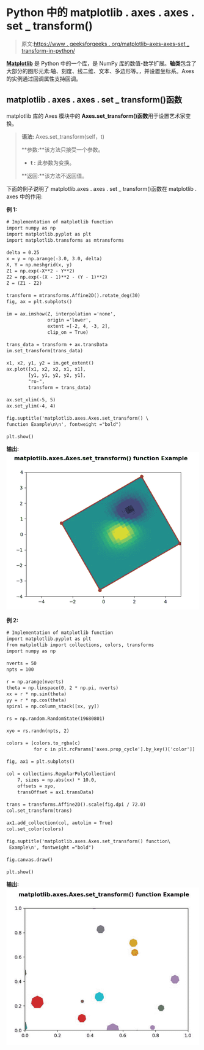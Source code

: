 # Python 中的 matplotlib . axes . axes . set _ transform()

> 原文:[https://www . geeksforgeeks . org/matplotlib-axes-axes-set _ transform-in-python/](https://www.geeksforgeeks.org/matplotlib-axes-axes-set_transform-in-python/)

**[Matplotlib](https://www.geeksforgeeks.org/python-introduction-matplotlib/)** 是 Python 中的一个库，是 NumPy 库的数值-数学扩展。**轴类**包含了大部分的图形元素:轴、刻度、线二维、文本、多边形等。，并设置坐标系。Axes 的实例通过回调属性支持回调。

## matplotlib . axes . axes . set _ transform()函数

matplotlib 库的 Axes 模块中的 **Axes.set_transform()函数**用于设置艺术家变换。

> **语法:** Axes.set_transform(self，t)
> 
> **参数:**该方法只接受一个参数。
> 
> *   **t :** 此参数为变换。
> 
> **返回:**该方法不返回值。

下面的例子说明了 matplotlib.axes . axes . set _ transform()函数在 matplotlib . axes 中的作用:

**例 1:**

```
# Implementation of matplotlib function
import numpy as np
import matplotlib.pyplot as plt
import matplotlib.transforms as mtransforms

delta = 0.25
x = y = np.arange(-3.0, 3.0, delta)
X, Y = np.meshgrid(x, y)
Z1 = np.exp(-X**2 - Y**2)
Z2 = np.exp(-(X - 1)**2 - (Y - 1)**2)
Z = (Z1 - Z2)

transform = mtransforms.Affine2D().rotate_deg(30)
fig, ax = plt.subplots()

im = ax.imshow(Z, interpolation ='none',
               origin ='lower',
               extent =[-2, 4, -3, 2], 
               clip_on = True)

trans_data = transform + ax.transData
im.set_transform(trans_data)

x1, x2, y1, y2 = im.get_extent()
ax.plot([x1, x2, x2, x1, x1], 
        [y1, y1, y2, y2, y1],
        "ro-",
        transform = trans_data)

ax.set_xlim(-5, 5)
ax.set_ylim(-4, 4)

fig.suptitle('matplotlib.axes.Axes.set_transform() \
function Example\n\n', fontweight ="bold")

plt.show()
```

**输出:**
![](img/89fc3c770419e9a5ab5bbe49aac44c9f.png)

**例 2:**

```
# Implementation of matplotlib function  
import matplotlib.pyplot as plt
from matplotlib import collections, colors, transforms
import numpy as np

nverts = 50
npts = 100

r = np.arange(nverts)
theta = np.linspace(0, 2 * np.pi, nverts)
xx = r * np.sin(theta)
yy = r * np.cos(theta)
spiral = np.column_stack([xx, yy])

rs = np.random.RandomState(19680801)

xyo = rs.randn(npts, 2)

colors = [colors.to_rgba(c)
          for c in plt.rcParams['axes.prop_cycle'].by_key()['color']]

fig, ax1 = plt.subplots()

col = collections.RegularPolyCollection(
    7, sizes = np.abs(xx) * 10.0, 
    offsets = xyo, 
    transOffset = ax1.transData)

trans = transforms.Affine2D().scale(fig.dpi / 72.0)
col.set_transform(trans) 

ax1.add_collection(col, autolim = True)
col.set_color(colors)

fig.suptitle('matplotlib.axes.Axes.set_transform() function\
 Example\n', fontweight ="bold")

fig.canvas.draw()

plt.show()
```

**输出:**
![](img/22b11deb85d3c55aca2911ce0a01d57c.png)